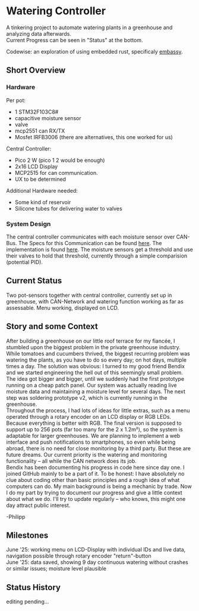# Watering Controller
A tinkering project to automate watering plants in a greenhouse and analyzing data afterwards.  
Current Progress can be seen in "Status" at the bottom.

Codewise: an exploration of using embedded rust, specificaly [embassy](https://embassy.dev/).

## Short Overview
### Hardware
Per pot:
  - 1 STM32F103C8# 
  - capacitive moisture sensor
  - valve
  - mcp2551 can RX/TX
  - Mosfet IRFB3006 (there are alternatives, this one worked for us)

Central Controller:
  - Pico 2 W (pico 1 2 would be enough)
  - 2x16 LCD Display
  - MCP2515 for can communication.
  - UX to be determined

Additional Hardware needed:
  - Some kind of reservoir
  - Silicone tubes for delivering water to valves

### System Design
The central controller communicates with each moisture sensor over CAN-Bus.
The Specs for this Communication can be found [here](/can_protocol.md). The implementation is found [here](/can_protocol).
The moisture sensors get a threshold and use their valves to hold that threshold, currently through a simple comparision (potential PID).

## Current Status
Two pot-sensors together with central controller, currently set up in greenhouse, with CAN-Network and watering function working as far as assessable. Menu working, displayed on LCD.

## Story and some Context
After building a greenhouse on our little roof terrace for my fiancée, I stumbled upon the biggest problem in the private greenhouse industry. While tomatoes and cucumbers thrived, the biggest recurring problem was watering the plants, as you have to do so every day; on hot days, multiple times a day.
The solution was obvious: I turned to my good friend Bendix and we started engineering the hell out of this seemingly small problem. The idea got bigger and bigger, until we suddenly had the first prototype running on a cheap patch panel. Our system was actually
reading live moisture data and maintaining a moisture level for several days. The next step was soldering prototype v2, which is currently running in the greenhouse.  
Throughout the process, I had lots of ideas for little extras, such as a menu operated through a rotary encoder on an LCD display or RGB LEDs. Because everything is better with RGB. The final version is supposed to support up to 256 pots (far too many for the 2 x 1.2m²), so the system is adaptable for larger greenhouses. We are planning to implement a
web interface and push notifications to smartphones, so even while being abroad, there is no need for close monitoring by a third party. But these are future dreams. Our current priority is the watering and monitoring functionality – all while the CAN network does its job.  
Bendix has been documenting his progress in code here since day one. I joined GitHub mainly to be a part of it. To be honest: I have absolutely no clue about coding other than basic principles and a rough idea of what computers can do. My main background is being a mechanic by trade. Now I do my part by
trying to document our progress and give a little context about what we do.
I'll try to update regularly – who knows, this might one day attract public interest.  

-Philipp
## Milestones
June '25: working menu on LCD-Display with individual IDs and live data, navigation possible through rotary encoder "return"-button  
June '25: data saved, showing 9 day continuous watering without crashes or similar issues; moisture level plausible
## Status History
editing pending...
